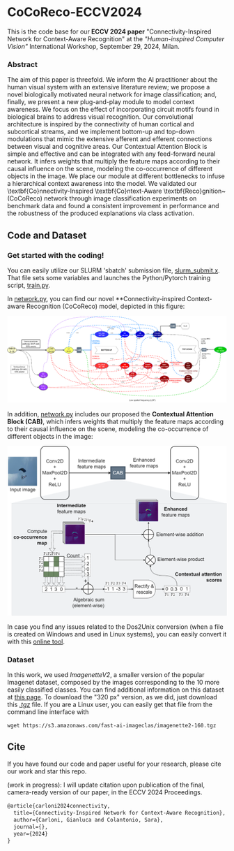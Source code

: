 # CoCoReco-ECCV2024
This is the code base for our **ECCV 2024 paper** "Connectivity-Inspired Network for Context-Aware Recognition" at the *"Human-inspired Computer Vision"* International Workshop, September 29, 2024, Milan.

### Abstract
The aim of this paper is threefold. We inform the AI practitioner about the human visual system with an extensive literature review; we propose a novel biologically motivated neural network for image classification; and, finally, we present a new plug-and-play module to model context awareness. We focus on the effect of incorporating circuit motifs found in biological brains to address visual recognition. Our convolutional architecture is inspired by the connectivity of human cortical and subcortical streams, and we implement bottom-up and top-down modulations that mimic the extensive afferent and efferent connections between visual and cognitive areas. Our Contextual Attention Block is simple and effective and can be integrated with any feed-forward neural network. It infers weights that multiply the feature maps according to their causal influence on the scene, modeling the co-occurrence of different objects in the image. We place our module at different bottlenecks to infuse a hierarchical context awareness into the model. We validated our \textbf{Co}nnectivity-Inspired \textbf{Co}ntext-Aware \textbf{Reco}gnition~(CoCoReco) network through image classification experiments on benchmark data and found a consistent improvement in performance and the robustness of the produced explanations via class activation.

## Code and Dataset
### Get started with the coding!
You can easily utilize our SLURM 'sbatch' submission file, [slurm_submit.x](https://github.com/gianlucarloni/CoCoReco-ECCV2024/blob/main/slurm_submit.x). That file sets some variables and launches the Python/Pytorch training script, [train.py](https://github.com/gianlucarloni/CoCoReco-ECCV2024/blob/main/train.py).

In [network.py](https://github.com/gianlucarloni/CoCoReco-ECCV2024/blob/main/model/network.py), you can find our novel **Connectivity-inspired Context-aware Recognition (CoCoReco) model, depicted in this figure:

<img src="./readme_images/cocoreco.png" width=1200>

In addition, [network.py](https://github.com/gianlucarloni/CoCoReco-ECCV2024/blob/main/model/network.py) includes our proposed the **Contextual Attention Block (CAB)**, which infers weights that multiply the feature maps according to their causal influence on the scene, modeling the co-occurrence of different objects in the image:

<img src="./readme_images/CAB-module.png" width=863>


In case you find any issues related to the Dos2Unix conversion (when a file is created on Windows and used in Linux systems), you can easily convert it with this [online tool](https://toolslick.com/conversion/text/dos-to-unix).

### Dataset
In this work, we used *ImagenetteV2*, a smaller version of the popular Imagenet dataset, composed by the images corresponding to the 10 more easily classified classes.
You can find additional information on this dataset at [this page](https://github.com/fastai/imagenette?tab=readme-ov-file#imagenette-1). To download the "320 px" version, as we did, just download this [*.tgz*](https://s3.amazonaws.com/fast-ai-imageclas/imagenette2-320.tgz) file. If you are a Linux user, you can easily get that file from the command line interface with

```
wget https://s3.amazonaws.com/fast-ai-imageclas/imagenette2-160.tgz
```

## Cite

If you have found our code and paper useful for your research, please cite our work and star this repo. 

(work in progress): I will update citation upon publication of the final, camera-ready version of our paper, in the ECCV 2024 Proceedings.
```
@article{carloni2024connectivity,
  title={Connectivity-Inspired Network for Context-Aware Recognition},
  author={Carloni, Gianluca and Colantonio, Sara},
  journal={},
  year={2024}
}
```
